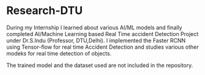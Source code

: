 # Research-DTU
During my Internship I learned about various AI/ML models and finally completed AI/Machine Learning based Real Time accident Detection Project under Dr.S.Indu (Professor, DTU,Delhi). I implemented the Faster RCNN using Tensor-flow for real time Accident Detection and studies various other modeks for real time detection of objects.

The trained model and the dataset used are not included in the repository.
